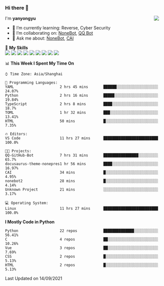 ### Hi there 👋

<a href="#">
  <img align="right" src="https://github-readme-stats.vercel.app/api?username=yanyongyu&count_private=true&show_icons=true&bg_color=15,f2f7fd,E0EAFC" />
</a>

I'm **yanyongyu**

- 🌱 I’m currently learning: Reverse, Cyber Security
- 👯 I’m collaborating on: [NoneBot](https://github.com/nonebot), [QQ Bot](https://github.com/Mrs4s/go-cqhttp)
- 💬 Ask me about: [NoneBot](https://github.com/nonebot), [CAI](https://github.com/cscs181/CAI)

🌟 **My Skills**  
![](https://img.shields.io/badge/-Python-3e74a2?style=flat-square&logo=Python&logoColor=fff)
![](https://img.shields.io/badge/-Node.js-339933?style=flat-square&logo=Node.js&logoColor=fff)
![](https://img.shields.io/badge/-Vue-4fc08d?style=flat-square&logo=Vue.js&logoColor=fff)
![](https://img.shields.io/badge/-React-2d98ce?style=flat-square&logo=React&logoColor=fff)
![](https://img.shields.io/badge/-Docker-2496ED?style=flat-square&logo=Docker&logoColor=fff)
![](https://img.shields.io/badge/-Linux-000000?style=flat-square&logo=Linux&logoColor=fff)
![](https://img.shields.io/badge/-MySQL-4479A1?style=flat-square&logo=MySQL&logoColor=fff)
![](https://img.shields.io/badge/-Redis-DC382D?style=flat-square&logo=Redis&logoColor=fff)
![](https://img.shields.io/badge/-MongoDB-47A248?style=flat-square&logo=MongoDB&logoColor=fff)

<!--START_SECTION:waka-->
📊 **This Week I Spent My Time On** 

```text
⌚︎ Time Zone: Asia/Shanghai

💬 Programming Languages: 
YAML                     2 hrs 45 mins       ██████░░░░░░░░░░░░░░░░░░░   24.07% 
Python                   2 hrs 16 mins       █████░░░░░░░░░░░░░░░░░░░░   19.84% 
TypeScript               2 hrs 8 mins        ████░░░░░░░░░░░░░░░░░░░░░   18.7% 
TOML                     1 hr 32 mins        ███░░░░░░░░░░░░░░░░░░░░░░   13.41% 
HTML                     50 mins             █░░░░░░░░░░░░░░░░░░░░░░░░   7.35%

🔥 Editors: 
VS Code                  11 hrs 27 mins      █████████████████████████   100.0%

🐱‍💻 Projects: 
QQ-GitHub-Bot            7 hrs 31 mins       ████████████████░░░░░░░░░   65.7% 
docusaurus-theme-nonepres1 hr 56 mins        ████░░░░░░░░░░░░░░░░░░░░░   16.97% 
CAI                      34 mins             █░░░░░░░░░░░░░░░░░░░░░░░░   4.95% 
nonebot2                 28 mins             █░░░░░░░░░░░░░░░░░░░░░░░░   4.14% 
Unknown Project          21 mins             ░░░░░░░░░░░░░░░░░░░░░░░░░   3.17%

💻 Operating System: 
Linux                    11 hrs 27 mins      █████████████████████████   100.0%

```

**I Mostly Code in Python** 

```text
Python                   22 repos            ██████████████░░░░░░░░░░░   56.41% 
C                        4 repos             ██░░░░░░░░░░░░░░░░░░░░░░░   10.26% 
Vue                      3 repos             ██░░░░░░░░░░░░░░░░░░░░░░░   7.69% 
CSS                      2 repos             █░░░░░░░░░░░░░░░░░░░░░░░░   5.13% 
HTML                     2 repos             █░░░░░░░░░░░░░░░░░░░░░░░░   5.13%

```



 Last Updated on 14/09/2021
<!--END_SECTION:waka-->
